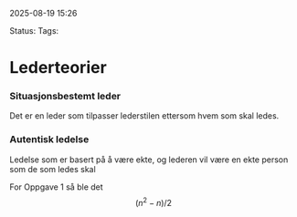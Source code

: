 2025-08-19 15:26

Status:
Tags:

# Lederteorier
### Situasjonsbestemt leder
Det er en leder som tilpasser lederstilen ettersom hvem som skal ledes. 
### Autentisk ledelse 
Ledelse som er basert på å være ekte, og lederen vil være en ekte person som de som ledes skal 


















For Oppgave 1 så ble det 
$$(n^2 - n)  / 2$$




